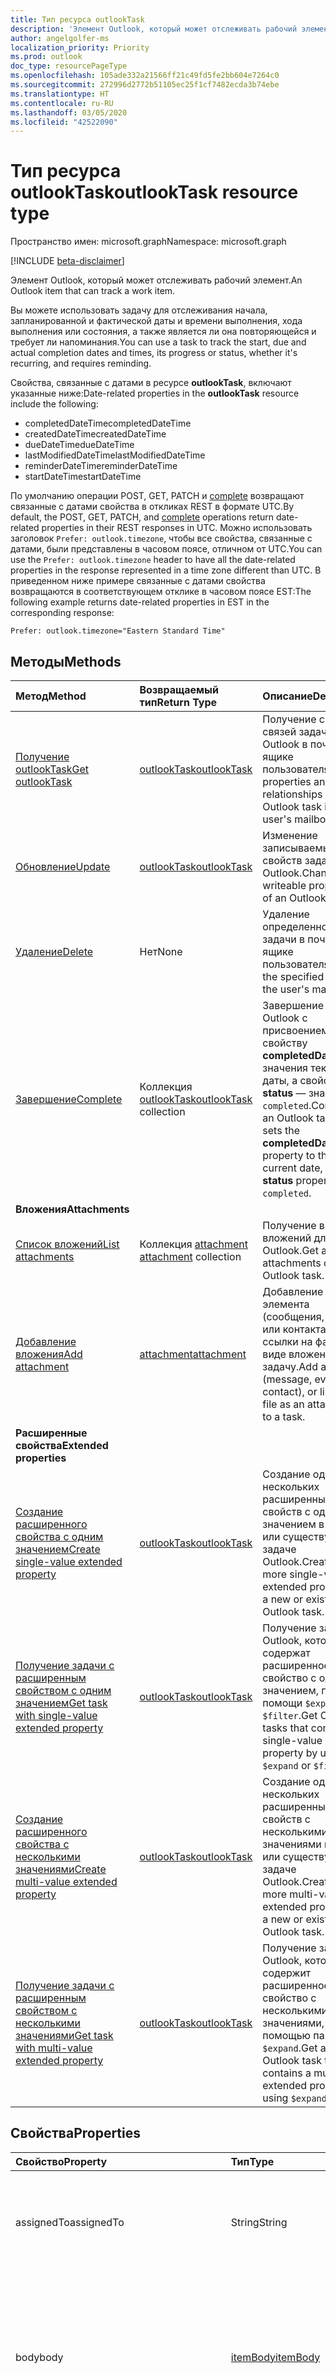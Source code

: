 ```yaml
---
title: Тип ресурса outlookTask
description: 'Элемент Outlook, который может отслеживать рабочий элемент. '
author: angelgolfer-ms
localization_priority: Priority
ms.prod: outlook
doc_type: resourcePageType
ms.openlocfilehash: 105ade332a21566ff21c49fd5fe2bb604e7264c0
ms.sourcegitcommit: 272996d2772b51105ec25f1cf7482ecda3b74ebe
ms.translationtype: HT
ms.contentlocale: ru-RU
ms.lasthandoff: 03/05/2020
ms.locfileid: "42522090"
---
```

# <a name="outlooktask-resource-type"></a><span data-ttu-id="e6e8d-103">Тип ресурса outlookTask</span><span class="sxs-lookup"><span data-stu-id="e6e8d-103">outlookTask resource type</span></span>

<span data-ttu-id="e6e8d-104">Пространство имен: microsoft.graph</span><span class="sxs-lookup"><span data-stu-id="e6e8d-104">Namespace: microsoft.graph</span></span>

[!INCLUDE [beta-disclaimer](../../includes/beta-disclaimer.md)]

<span data-ttu-id="e6e8d-105">Элемент Outlook, который может отслеживать рабочий элемент.</span><span class="sxs-lookup"><span data-stu-id="e6e8d-105">An Outlook item that can track a work item.</span></span>

<span data-ttu-id="e6e8d-106">Вы можете использовать задачу для отслеживания начала, запланированной и фактической даты и времени выполнения, хода выполнения или состояния, а также является ли она повторяющейся и требует ли напоминания.</span><span class="sxs-lookup"><span data-stu-id="e6e8d-106">You can use a task to track the start, due and actual completion dates and times, its progress or status, whether it's recurring, and requires reminding.</span></span>

<span data-ttu-id="e6e8d-107">Свойства, связанные с датами в ресурсе **outlookTask**, включают указанные ниже:</span><span class="sxs-lookup"><span data-stu-id="e6e8d-107">Date-related properties in the **outlookTask** resource include the following:</span></span>

- <span data-ttu-id="e6e8d-108">completedDateTime</span><span class="sxs-lookup"><span data-stu-id="e6e8d-108">completedDateTime</span></span>
- <span data-ttu-id="e6e8d-109">createdDateTime</span><span class="sxs-lookup"><span data-stu-id="e6e8d-109">createdDateTime</span></span>
- <span data-ttu-id="e6e8d-110">dueDateTime</span><span class="sxs-lookup"><span data-stu-id="e6e8d-110">dueDateTime</span></span>
- <span data-ttu-id="e6e8d-111">lastModifiedDateTime</span><span class="sxs-lookup"><span data-stu-id="e6e8d-111">lastModifiedDateTime</span></span>
- <span data-ttu-id="e6e8d-112">reminderDateTime</span><span class="sxs-lookup"><span data-stu-id="e6e8d-112">reminderDateTime</span></span>
- <span data-ttu-id="e6e8d-113">startDateTime</span><span class="sxs-lookup"><span data-stu-id="e6e8d-113">startDateTime</span></span>

<span data-ttu-id="e6e8d-114">По умолчанию операции POST, GET, PATCH и [complete](../api/outlooktask-complete.md) возвращают связанные с датами свойства в откликах REST в формате UTC.</span><span class="sxs-lookup"><span data-stu-id="e6e8d-114">By default, the POST, GET, PATCH, and [complete](../api/outlooktask-complete.md) operations return date-related properties in their REST responses in UTC.</span></span>
<span data-ttu-id="e6e8d-115">Можно использовать заголовок `Prefer: outlook.timezone`, чтобы все свойства, связанные с датами, были представлены в часовом поясе, отличном от UTC.</span><span class="sxs-lookup"><span data-stu-id="e6e8d-115">You can use the `Prefer: outlook.timezone` header to have all the date-related properties in the response represented in a time zone different than UTC.</span></span> <span data-ttu-id="e6e8d-116">В приведенном ниже примере связанные с датами свойства возвращаются в соответствующем отклике в часовом поясе EST:</span><span class="sxs-lookup"><span data-stu-id="e6e8d-116">The following example returns date-related properties in EST in the corresponding response:</span></span>

```
Prefer: outlook.timezone="Eastern Standard Time"
```

## <a name="methods"></a><span data-ttu-id="e6e8d-117">Методы</span><span class="sxs-lookup"><span data-stu-id="e6e8d-117">Methods</span></span>

| <span data-ttu-id="e6e8d-118">Метод</span><span class="sxs-lookup"><span data-stu-id="e6e8d-118">Method</span></span>           | <span data-ttu-id="e6e8d-119">Возвращаемый тип</span><span class="sxs-lookup"><span data-stu-id="e6e8d-119">Return Type</span></span>    |<span data-ttu-id="e6e8d-120">Описание</span><span class="sxs-lookup"><span data-stu-id="e6e8d-120">Description</span></span>|
|:---------------|:--------|:----------|
|[<span data-ttu-id="e6e8d-121">Получение outlookTask</span><span class="sxs-lookup"><span data-stu-id="e6e8d-121">Get outlookTask</span></span>](../api/outlooktask-get.md) | [<span data-ttu-id="e6e8d-122">outlookTask</span><span class="sxs-lookup"><span data-stu-id="e6e8d-122">outlookTask</span></span>](outlooktask.md) |<span data-ttu-id="e6e8d-123">Получение свойств и связей задачи Outlook в почтовом ящике пользователя.</span><span class="sxs-lookup"><span data-stu-id="e6e8d-123">Get the properties and relationships of an Outlook task in the user's mailbox.</span></span>|
|[<span data-ttu-id="e6e8d-124">Обновление</span><span class="sxs-lookup"><span data-stu-id="e6e8d-124">Update</span></span>](../api/outlooktask-update.md) | [<span data-ttu-id="e6e8d-125">outlookTask</span><span class="sxs-lookup"><span data-stu-id="e6e8d-125">outlookTask</span></span>](outlooktask.md) |<span data-ttu-id="e6e8d-126">Изменение записываемых свойств задачи Outlook.</span><span class="sxs-lookup"><span data-stu-id="e6e8d-126">Change writeable properties of an Outlook task.</span></span> |
|[<span data-ttu-id="e6e8d-127">Удаление</span><span class="sxs-lookup"><span data-stu-id="e6e8d-127">Delete</span></span>](../api/outlooktask-delete.md) | <span data-ttu-id="e6e8d-128">Нет</span><span class="sxs-lookup"><span data-stu-id="e6e8d-128">None</span></span> |<span data-ttu-id="e6e8d-129">Удаление определенной задачи в почтовом ящике пользователя.</span><span class="sxs-lookup"><span data-stu-id="e6e8d-129">Delete the specified task in the user's mailbox.</span></span> |
|[<span data-ttu-id="e6e8d-130">Завершение</span><span class="sxs-lookup"><span data-stu-id="e6e8d-130">Complete</span></span>](../api/outlooktask-complete.md)|<span data-ttu-id="e6e8d-131">Коллекция [outlookTask](outlooktask.md)</span><span class="sxs-lookup"><span data-stu-id="e6e8d-131">[outlookTask](outlooktask.md) collection</span></span>|<span data-ttu-id="e6e8d-132">Завершение задачи Outlook с присвоением свойству **completedDateTime** значения текущей даты, а свойству **status** — значения `completed`.</span><span class="sxs-lookup"><span data-stu-id="e6e8d-132">Complete an Outlook task which sets the **completedDateTime** property to the current date, and **status** property to `completed`.</span></span>|
|<span data-ttu-id="e6e8d-133">**Вложения**</span><span class="sxs-lookup"><span data-stu-id="e6e8d-133">**Attachments**</span></span>| | |
|[<span data-ttu-id="e6e8d-134">Список вложений</span><span class="sxs-lookup"><span data-stu-id="e6e8d-134">List attachments</span></span>](../api/outlooktask-list-attachments.md) |<span data-ttu-id="e6e8d-135">Коллекция [attachment](attachment.md) </span><span class="sxs-lookup"><span data-stu-id="e6e8d-135">[attachment](attachment.md) collection</span></span>| <span data-ttu-id="e6e8d-136">Получение всех вложений для задачи Outlook.</span><span class="sxs-lookup"><span data-stu-id="e6e8d-136">Get all attachments on an Outlook task.</span></span>|
|[<span data-ttu-id="e6e8d-137">Добавление вложения</span><span class="sxs-lookup"><span data-stu-id="e6e8d-137">Add attachment</span></span>](../api/outlooktask-post-attachments.md) |[<span data-ttu-id="e6e8d-138">attachment</span><span class="sxs-lookup"><span data-stu-id="e6e8d-138">attachment</span></span>](attachment.md)| <span data-ttu-id="e6e8d-139">Добавление файла, элемента (сообщения, события или контакта) или ссылки на файл в виде вложения в задачу.</span><span class="sxs-lookup"><span data-stu-id="e6e8d-139">Add a file, item (message, event or contact), or link to a file as an attachment to a task.</span></span>|
|<span data-ttu-id="e6e8d-140">**Расширенные свойства**</span><span class="sxs-lookup"><span data-stu-id="e6e8d-140">**Extended properties**</span></span>| | |
|[<span data-ttu-id="e6e8d-141">Создание расширенного свойства с одним значением</span><span class="sxs-lookup"><span data-stu-id="e6e8d-141">Create single-value extended property</span></span>](../api/singlevaluelegacyextendedproperty-post-singlevalueextendedproperties.md) |[<span data-ttu-id="e6e8d-142">outlookTask</span><span class="sxs-lookup"><span data-stu-id="e6e8d-142">outlookTask</span></span>](outlooktask.md)  |<span data-ttu-id="e6e8d-143">Создание одного или нескольких расширенных свойств с одним значением в новой или существующей задаче Outlook.</span><span class="sxs-lookup"><span data-stu-id="e6e8d-143">Create one or more single-value extended properties in a new or existing Outlook task.</span></span>   |
|[<span data-ttu-id="e6e8d-144">Получение задачи с расширенным свойством с одним значением</span><span class="sxs-lookup"><span data-stu-id="e6e8d-144">Get task with single-value extended property</span></span>](../api/singlevaluelegacyextendedproperty-get.md)  | [<span data-ttu-id="e6e8d-145">outlookTask</span><span class="sxs-lookup"><span data-stu-id="e6e8d-145">outlookTask</span></span>](outlooktask.md) | <span data-ttu-id="e6e8d-146">Получение задач Outlook, которые содержат расширенное свойство с одним значением, при помощи `$expand` или `$filter`.</span><span class="sxs-lookup"><span data-stu-id="e6e8d-146">Get Outlook tasks that contain a single-value extended property by using `$expand` or `$filter`.</span></span> |
|[<span data-ttu-id="e6e8d-147">Создание расширенного свойства с несколькими значениями</span><span class="sxs-lookup"><span data-stu-id="e6e8d-147">Create multi-value extended property</span></span>](../api/multivaluelegacyextendedproperty-post-multivalueextendedproperties.md) | [<span data-ttu-id="e6e8d-148">outlookTask</span><span class="sxs-lookup"><span data-stu-id="e6e8d-148">outlookTask</span></span>](outlooktask.md) | <span data-ttu-id="e6e8d-149">Создание одного или нескольких расширенных свойств с несколькими значениями в новой или существующей задаче Outlook.</span><span class="sxs-lookup"><span data-stu-id="e6e8d-149">Create one or more multi-value extended properties in a new or existing Outlook task.</span></span>  |
|[<span data-ttu-id="e6e8d-150">Получение задачи с расширенным свойством с несколькими значениями</span><span class="sxs-lookup"><span data-stu-id="e6e8d-150">Get task with multi-value extended property</span></span>](../api/multivaluelegacyextendedproperty-get.md)  | [<span data-ttu-id="e6e8d-151">outlookTask</span><span class="sxs-lookup"><span data-stu-id="e6e8d-151">outlookTask</span></span>](outlooktask.md) | <span data-ttu-id="e6e8d-152">Получение задачи Outlook, которая содержит расширенное свойство с несколькими значениями, с помощью параметра `$expand`.</span><span class="sxs-lookup"><span data-stu-id="e6e8d-152">Get an Outlook task that contains a multi-value extended property by using `$expand`.</span></span> |

## <a name="properties"></a><span data-ttu-id="e6e8d-153">Свойства</span><span class="sxs-lookup"><span data-stu-id="e6e8d-153">Properties</span></span>
| <span data-ttu-id="e6e8d-154">Свойство</span><span class="sxs-lookup"><span data-stu-id="e6e8d-154">Property</span></span>     | <span data-ttu-id="e6e8d-155">Тип</span><span class="sxs-lookup"><span data-stu-id="e6e8d-155">Type</span></span>   |<span data-ttu-id="e6e8d-156">Описание</span><span class="sxs-lookup"><span data-stu-id="e6e8d-156">Description</span></span>|
|:---------------|:--------|:----------|
|<span data-ttu-id="e6e8d-157">assignedTo</span><span class="sxs-lookup"><span data-stu-id="e6e8d-157">assignedTo</span></span>|<span data-ttu-id="e6e8d-158">String</span><span class="sxs-lookup"><span data-stu-id="e6e8d-158">String</span></span>|<span data-ttu-id="e6e8d-159">Имя пользователя, которому назначена задача в Outlook.</span><span class="sxs-lookup"><span data-stu-id="e6e8d-159">The name of the person who has been assigned the task in Outlook.</span></span> <span data-ttu-id="e6e8d-160">Только для чтения.</span><span class="sxs-lookup"><span data-stu-id="e6e8d-160">Read-only.</span></span>|
|<span data-ttu-id="e6e8d-161">body</span><span class="sxs-lookup"><span data-stu-id="e6e8d-161">body</span></span>|[<span data-ttu-id="e6e8d-162">itemBody</span><span class="sxs-lookup"><span data-stu-id="e6e8d-162">itemBody</span></span>](itembody.md)|<span data-ttu-id="e6e8d-163">Текст задачи, который обычно содержит сведения о задаче.</span><span class="sxs-lookup"><span data-stu-id="e6e8d-163">The task body that typically contains information about the task.</span></span> <span data-ttu-id="e6e8d-164">Обратите внимание, что поддерживается только тип HTML.</span><span class="sxs-lookup"><span data-stu-id="e6e8d-164">Note that only HTML type is supported.</span></span>|
|<span data-ttu-id="e6e8d-165">categories</span><span class="sxs-lookup"><span data-stu-id="e6e8d-165">categories</span></span>|<span data-ttu-id="e6e8d-166">Коллекция String</span><span class="sxs-lookup"><span data-stu-id="e6e8d-166">String collection</span></span>|<span data-ttu-id="e6e8d-167">Категории, связанные с задачей.</span><span class="sxs-lookup"><span data-stu-id="e6e8d-167">The categories associated with the task.</span></span> <span data-ttu-id="e6e8d-168">Каждая категория соответствует свойству **displayName** объекта [outlookCategory](outlookcategory.md), определенному пользователем.</span><span class="sxs-lookup"><span data-stu-id="e6e8d-168">Each category corresponds to the **displayName** property of an [outlookCategory](outlookcategory.md) that the user has defined.</span></span>|
|<span data-ttu-id="e6e8d-169">changeKey</span><span class="sxs-lookup"><span data-stu-id="e6e8d-169">changeKey</span></span>|<span data-ttu-id="e6e8d-170">String</span><span class="sxs-lookup"><span data-stu-id="e6e8d-170">String</span></span>|<span data-ttu-id="e6e8d-171">Версия задачи.</span><span class="sxs-lookup"><span data-stu-id="e6e8d-171">The version of the task.</span></span>|
|<span data-ttu-id="e6e8d-172">completedDateTime</span><span class="sxs-lookup"><span data-stu-id="e6e8d-172">completedDateTime</span></span>|[<span data-ttu-id="e6e8d-173">dateTimeTimeZone</span><span class="sxs-lookup"><span data-stu-id="e6e8d-173">dateTimeTimeZone</span></span>](datetimetimezone.md)|<span data-ttu-id="e6e8d-174">Дата в указанном часовом поясе, когда задача была завершена.</span><span class="sxs-lookup"><span data-stu-id="e6e8d-174">The date in the specified time zone that the task was finished.</span></span>|
|<span data-ttu-id="e6e8d-175">createdDateTime</span><span class="sxs-lookup"><span data-stu-id="e6e8d-175">createdDateTime</span></span>|<span data-ttu-id="e6e8d-176">DateTimeOffset</span><span class="sxs-lookup"><span data-stu-id="e6e8d-176">DateTimeOffset</span></span>|<span data-ttu-id="e6e8d-177">Дата и время создания задачи.</span><span class="sxs-lookup"><span data-stu-id="e6e8d-177">The date and time when the task was created.</span></span> <span data-ttu-id="e6e8d-178">По умолчанию используется формат UTC.</span><span class="sxs-lookup"><span data-stu-id="e6e8d-178">By default, it is in UTC.</span></span> <span data-ttu-id="e6e8d-179">Можно указать пользовательский часовой пояс в заголовке запроса.</span><span class="sxs-lookup"><span data-stu-id="e6e8d-179">You can provide a custom time zone in the request header.</span></span> <span data-ttu-id="e6e8d-180">Значение свойства представлено в формате ISO 8601.</span><span class="sxs-lookup"><span data-stu-id="e6e8d-180">The property value uses ISO 8601 format.</span></span> <span data-ttu-id="e6e8d-181">Например, значение полуночи 1 января 2014 г. в формате UTC выглядит так: `'2014-01-01T00:00:00Z'`.</span><span class="sxs-lookup"><span data-stu-id="e6e8d-181">For example, midnight UTC on Jan 1, 2014 would look like this: `'2014-01-01T00:00:00Z'`.</span></span>|
|<span data-ttu-id="e6e8d-182">dueDateTime</span><span class="sxs-lookup"><span data-stu-id="e6e8d-182">dueDateTime</span></span>|[<span data-ttu-id="e6e8d-183">dateTimeTimeZone</span><span class="sxs-lookup"><span data-stu-id="e6e8d-183">dateTimeTimeZone</span></span>](datetimetimezone.md)|<span data-ttu-id="e6e8d-184">Дата в указанном часовом поясе, когда задача должна быть завершена.</span><span class="sxs-lookup"><span data-stu-id="e6e8d-184">The date in the specified time zone that the task is to be finished.</span></span>|
|<span data-ttu-id="e6e8d-185">hasAttachments</span><span class="sxs-lookup"><span data-stu-id="e6e8d-185">hasAttachments</span></span>|<span data-ttu-id="e6e8d-186">Boolean</span><span class="sxs-lookup"><span data-stu-id="e6e8d-186">Boolean</span></span>|<span data-ttu-id="e6e8d-187">Присвоено значение true, если у задачи есть вложения.</span><span class="sxs-lookup"><span data-stu-id="e6e8d-187">Set to true if the task has attachments.</span></span>|
|<span data-ttu-id="e6e8d-188">id</span><span class="sxs-lookup"><span data-stu-id="e6e8d-188">id</span></span>|<span data-ttu-id="e6e8d-189">String</span><span class="sxs-lookup"><span data-stu-id="e6e8d-189">String</span></span>| <span data-ttu-id="e6e8d-190">Уникальный идентификатор задачи.</span><span class="sxs-lookup"><span data-stu-id="e6e8d-190">Unique identifier for the task.</span></span> <span data-ttu-id="e6e8d-191">[!INCLUDE [outlook-beta-id](../../includes/outlook-beta-id.md)] Только для чтения.</span><span class="sxs-lookup"><span data-stu-id="e6e8d-191">[!INCLUDE [outlook-beta-id](../../includes/outlook-beta-id.md)] Read-only.</span></span> |
|<span data-ttu-id="e6e8d-192">importance</span><span class="sxs-lookup"><span data-stu-id="e6e8d-192">importance</span></span>|<span data-ttu-id="e6e8d-193">string</span><span class="sxs-lookup"><span data-stu-id="e6e8d-193">string</span></span>|<span data-ttu-id="e6e8d-194">Важность события.</span><span class="sxs-lookup"><span data-stu-id="e6e8d-194">The importance of the event.</span></span> <span data-ttu-id="e6e8d-195">Возможные значения: `low`, `normal`, `high`.</span><span class="sxs-lookup"><span data-stu-id="e6e8d-195">Possible values are: `low`, `normal`, `high`.</span></span>|
|<span data-ttu-id="e6e8d-196">isReminderOn</span><span class="sxs-lookup"><span data-stu-id="e6e8d-196">isReminderOn</span></span>|<span data-ttu-id="e6e8d-197">Boolean</span><span class="sxs-lookup"><span data-stu-id="e6e8d-197">Boolean</span></span>|<span data-ttu-id="e6e8d-198">Присвоено значение true, если установлено напоминание пользователю о задаче.</span><span class="sxs-lookup"><span data-stu-id="e6e8d-198">Set to true if an alert is set to remind the user of the task.</span></span>|
|<span data-ttu-id="e6e8d-199">lastModifiedDateTime</span><span class="sxs-lookup"><span data-stu-id="e6e8d-199">lastModifiedDateTime</span></span>|<span data-ttu-id="e6e8d-200">DateTimeOffset</span><span class="sxs-lookup"><span data-stu-id="e6e8d-200">DateTimeOffset</span></span>|<span data-ttu-id="e6e8d-201">Дата и время последнего изменения задачи.</span><span class="sxs-lookup"><span data-stu-id="e6e8d-201">The date and time when the task was last modified.</span></span> <span data-ttu-id="e6e8d-202">По умолчанию используется формат UTC.</span><span class="sxs-lookup"><span data-stu-id="e6e8d-202">By default, it is in UTC.</span></span> <span data-ttu-id="e6e8d-203">Можно указать пользовательский часовой пояс в заголовке запроса.</span><span class="sxs-lookup"><span data-stu-id="e6e8d-203">You can provide a custom time zone in the request header.</span></span> <span data-ttu-id="e6e8d-204">Значение свойства представлено в формате ISO 8601 (всегда используется формат UTC).</span><span class="sxs-lookup"><span data-stu-id="e6e8d-204">The property value uses ISO 8601 format and is always in UTC time.</span></span> <span data-ttu-id="e6e8d-205">Например, значение полуночи 1 января 2014 г. в формате UTC выглядит так: `'2014-01-01T00:00:00Z'`.</span><span class="sxs-lookup"><span data-stu-id="e6e8d-205">For example, midnight UTC on Jan 1, 2014 would look like this: `'2014-01-01T00:00:00Z'`.</span></span>|
|<span data-ttu-id="e6e8d-206">owner</span><span class="sxs-lookup"><span data-stu-id="e6e8d-206">owner</span></span>|<span data-ttu-id="e6e8d-207">String</span><span class="sxs-lookup"><span data-stu-id="e6e8d-207">String</span></span>|<span data-ttu-id="e6e8d-208">Имя пользователя, создавшего задачу.</span><span class="sxs-lookup"><span data-stu-id="e6e8d-208">The name of the person who created the task.</span></span>|
|<span data-ttu-id="e6e8d-209">parentFolderId</span><span class="sxs-lookup"><span data-stu-id="e6e8d-209">parentFolderId</span></span>|<span data-ttu-id="e6e8d-210">String</span><span class="sxs-lookup"><span data-stu-id="e6e8d-210">String</span></span>|<span data-ttu-id="e6e8d-211">Уникальный идентификатор родительской папки задачи.</span><span class="sxs-lookup"><span data-stu-id="e6e8d-211">The unique identifier for the task's parent folder.</span></span>|
|<span data-ttu-id="e6e8d-212">recurrence</span><span class="sxs-lookup"><span data-stu-id="e6e8d-212">recurrence</span></span>|[<span data-ttu-id="e6e8d-213">patternedRecurrence</span><span class="sxs-lookup"><span data-stu-id="e6e8d-213">patternedRecurrence</span></span>](patternedrecurrence.md)|<span data-ttu-id="e6e8d-214">Расписание повторения задачи.</span><span class="sxs-lookup"><span data-stu-id="e6e8d-214">The recurrence pattern for the task.</span></span>|
|<span data-ttu-id="e6e8d-215">reminderDateTime</span><span class="sxs-lookup"><span data-stu-id="e6e8d-215">reminderDateTime</span></span>|[<span data-ttu-id="e6e8d-216">dateTimeTimeZone</span><span class="sxs-lookup"><span data-stu-id="e6e8d-216">dateTimeTimeZone</span></span>](datetimetimezone.md)|<span data-ttu-id="e6e8d-217">Дата и время появления напоминания о задаче.</span><span class="sxs-lookup"><span data-stu-id="e6e8d-217">The date and time for a reminder alert of the task to occur.</span></span>|
|<span data-ttu-id="e6e8d-218">sensitivity</span><span class="sxs-lookup"><span data-stu-id="e6e8d-218">sensitivity</span></span>|<span data-ttu-id="e6e8d-219">string</span><span class="sxs-lookup"><span data-stu-id="e6e8d-219">string</span></span>|<span data-ttu-id="e6e8d-220">Указывает уровень конфиденциальности для задачи.</span><span class="sxs-lookup"><span data-stu-id="e6e8d-220">Indicates the level of privacy for the task.</span></span> <span data-ttu-id="e6e8d-221">Возможные значения: `normal`, `personal`, `private`, `confidential`.</span><span class="sxs-lookup"><span data-stu-id="e6e8d-221">Possible values are: `normal`, `personal`, `private`, `confidential`.</span></span>|
|<span data-ttu-id="e6e8d-222">startDateTime</span><span class="sxs-lookup"><span data-stu-id="e6e8d-222">startDateTime</span></span>|[<span data-ttu-id="e6e8d-223">dateTimeTimeZone</span><span class="sxs-lookup"><span data-stu-id="e6e8d-223">dateTimeTimeZone</span></span>](datetimetimezone.md)|<span data-ttu-id="e6e8d-224">Дата в указанном часовом поясе, когда задача должна быть начата.</span><span class="sxs-lookup"><span data-stu-id="e6e8d-224">The date in the specified time zone when the task is to begin.</span></span>|
|<span data-ttu-id="e6e8d-225">status</span><span class="sxs-lookup"><span data-stu-id="e6e8d-225">status</span></span>|<span data-ttu-id="e6e8d-226">string</span><span class="sxs-lookup"><span data-stu-id="e6e8d-226">string</span></span>|<span data-ttu-id="e6e8d-227">Указывает состояние или ход выполнения задачи.</span><span class="sxs-lookup"><span data-stu-id="e6e8d-227">Indicates the state or progress of the task.</span></span> <span data-ttu-id="e6e8d-228">Возможные значения: `notStarted`, `inProgress`, `completed`, `waitingOnOthers`, `deferred`.</span><span class="sxs-lookup"><span data-stu-id="e6e8d-228">Possible values are: `notStarted`, `inProgress`, `completed`, `waitingOnOthers`, `deferred`.</span></span>|
|<span data-ttu-id="e6e8d-229">subject</span><span class="sxs-lookup"><span data-stu-id="e6e8d-229">subject</span></span>|<span data-ttu-id="e6e8d-230">String</span><span class="sxs-lookup"><span data-stu-id="e6e8d-230">String</span></span>|<span data-ttu-id="e6e8d-231">Краткое описание или название задачи.</span><span class="sxs-lookup"><span data-stu-id="e6e8d-231">A brief description or title of the task.</span></span>|

## <a name="relationships"></a><span data-ttu-id="e6e8d-232">Связи</span><span class="sxs-lookup"><span data-stu-id="e6e8d-232">Relationships</span></span>
| <span data-ttu-id="e6e8d-233">Связь</span><span class="sxs-lookup"><span data-stu-id="e6e8d-233">Relationship</span></span> | <span data-ttu-id="e6e8d-234">Тип</span><span class="sxs-lookup"><span data-stu-id="e6e8d-234">Type</span></span>   |<span data-ttu-id="e6e8d-235">Описание</span><span class="sxs-lookup"><span data-stu-id="e6e8d-235">Description</span></span>|
|:---------------|:--------|:----------|
|<span data-ttu-id="e6e8d-236">attachments</span><span class="sxs-lookup"><span data-stu-id="e6e8d-236">attachments</span></span>|<span data-ttu-id="e6e8d-237">Коллекция [attachment](attachment.md) </span><span class="sxs-lookup"><span data-stu-id="e6e8d-237">[attachment](attachment.md) collection</span></span>|<span data-ttu-id="e6e8d-238">Коллекция вложений [fileAttachment](fileattachment.md), [itemAttachment](itemattachment.md) и [referenceAttachment](referenceattachment.md) для задачи.</span><span class="sxs-lookup"><span data-stu-id="e6e8d-238">The collection of [fileAttachment](fileattachment.md), [itemAttachment](itemattachment.md), and [referenceAttachment](referenceattachment.md) attachments for the task.</span></span>  <span data-ttu-id="e6e8d-239">Только для чтения.</span><span class="sxs-lookup"><span data-stu-id="e6e8d-239">Read-only.</span></span> <span data-ttu-id="e6e8d-240">Допускается значение null.</span><span class="sxs-lookup"><span data-stu-id="e6e8d-240">Nullable.</span></span>|
|<span data-ttu-id="e6e8d-241">multiValueExtendedProperties</span><span class="sxs-lookup"><span data-stu-id="e6e8d-241">multiValueExtendedProperties</span></span>|<span data-ttu-id="e6e8d-242">Коллекция [multiValueLegacyExtendedProperty](multivaluelegacyextendedproperty.md)</span><span class="sxs-lookup"><span data-stu-id="e6e8d-242">[multiValueLegacyExtendedProperty](multivaluelegacyextendedproperty.md) collection</span></span>|<span data-ttu-id="e6e8d-243">Коллекция расширенных свойств с несколькими значениями, определенных для задачи.</span><span class="sxs-lookup"><span data-stu-id="e6e8d-243">The collection of multi-value extended properties defined for the task.</span></span> <span data-ttu-id="e6e8d-244">Только для чтения.</span><span class="sxs-lookup"><span data-stu-id="e6e8d-244">Read-only.</span></span> <span data-ttu-id="e6e8d-245">Допускается значение null.</span><span class="sxs-lookup"><span data-stu-id="e6e8d-245">Nullable.</span></span>|
|<span data-ttu-id="e6e8d-246">singleValueExtendedProperties</span><span class="sxs-lookup"><span data-stu-id="e6e8d-246">singleValueExtendedProperties</span></span>|<span data-ttu-id="e6e8d-247">Коллекция [singleValueLegacyExtendedProperty](singlevaluelegacyextendedproperty.md)</span><span class="sxs-lookup"><span data-stu-id="e6e8d-247">[singleValueLegacyExtendedProperty](singlevaluelegacyextendedproperty.md) collection</span></span>|<span data-ttu-id="e6e8d-248">Коллекция расширенных свойств с одним значением, определенных для задачи.</span><span class="sxs-lookup"><span data-stu-id="e6e8d-248">The collection of single-value extended properties defined for the task.</span></span> <span data-ttu-id="e6e8d-249">Только для чтения.</span><span class="sxs-lookup"><span data-stu-id="e6e8d-249">Read-only.</span></span> <span data-ttu-id="e6e8d-250">Допускается значение null.</span><span class="sxs-lookup"><span data-stu-id="e6e8d-250">Nullable.</span></span>|

## <a name="json-representation"></a><span data-ttu-id="e6e8d-251">Представление JSON</span><span class="sxs-lookup"><span data-stu-id="e6e8d-251">JSON representation</span></span>
<span data-ttu-id="e6e8d-252">Ниже представлено описание ресурса в формате JSON.</span><span class="sxs-lookup"><span data-stu-id="e6e8d-252">Here is a JSON representation of the resource.</span></span>

<!-- {
  "blockType": "resource",
  "optionalProperties": [
    "attachments",
    "singleValueExtendedProperties",
    "multiValueExtendedProperties"
  ],
  "keyProperty": "id",
  "baseType":"microsoft.graph.entity",
  "@odata.type": "microsoft.graph.outlookTask"
}-->

```json
{
  "assignedTo": "String",
  "body": {"@odata.type": "microsoft.graph.itemBody"},
  "categories": ["String"],
  "changeKey": "String",
  "completedDateTime": {"@odata.type": "microsoft.graph.dateTimeTimeZone"},
  "createdDateTime": "String (timestamp)",
  "dueDateTime": {"@odata.type": "microsoft.graph.dateTimeTimeZone"},
  "hasAttachments": true,
  "id": "String (identifier)",
  "importance": "string",
  "isReminderOn": true,
  "lastModifiedDateTime": "String (timestamp)",
  "owner": "String",
  "parentFolderId": "String",
  "recurrence": {"@odata.type": "microsoft.graph.patternedRecurrence"},
  "reminderDateTime": {"@odata.type": "microsoft.graph.dateTimeTimeZone"},
  "sensitivity": "string",
  "startDateTime": {"@odata.type": "microsoft.graph.dateTimeTimeZone"},
  "status": "string",
  "subject": "String"
}

```

<!-- uuid: 8fcb5dbc-d5aa-4681-8e31-b001d5168d79
2015-10-25 14:57:30 UTC -->
<!--
{
  "type": "#page.annotation",
  "description": "outlookTask resource",
  "keywords": "",
  "section": "documentation",
  "tocPath": "",
  "suppressions": []
}
-->
